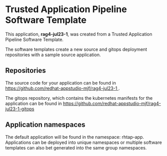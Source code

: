 # Trusted Application Pipeline Software Template

This application, **rag4-jul23-1**, was created from a Trusted Application Pipeline Software Template.

The software templates create a new source and gitops deployment repositories with a sample source application. 

## Repositories

The source code for your application can be found in [https://github.com/redhat-appstudio-mjf/rag4-jul23-1 ](https://github.com/redhat-appstudio-mjf/rag4-jul23-1 ).
 
The gitops repository, which contains the kubernetes manifests for the application can be found in 
[https://github.com/redhat-appstudio-mjf/rag4-jul23-1-gitops ](https://github.com/redhat-appstudio-mjf/rag4-jul23-1-gitops ) 

## Application namespaces 

The default application will be found in the namespace: rhtap-app. Applications can be deployed into unique namespaces or multiple software templates can also bet generated into the same group namespaces.  